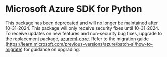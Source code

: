 # Microsoft Azure SDK for Python

This package has been deprecated and will no longer be maintained after 10-31-2024. This package will only receive security fixes until 10-31-2024. To receive updates on new features and non-security bug fixes, upgrade to the replacement package, [azureml-core](https://pypi.org/project/azureml-core/). Refer to the migration guide (https://learn.microsoft.com/previous-versions/azure/batch-ai/how-to-migrate) for guidance on upgrading.